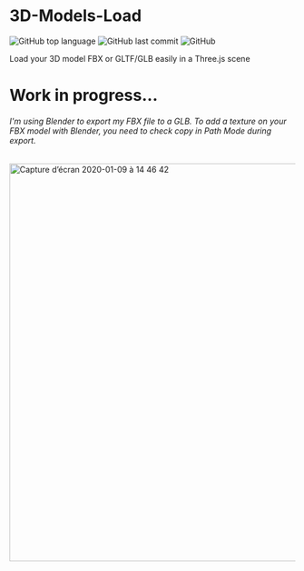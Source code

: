 # 3D-Models-Load

![GitHub top language](https://img.shields.io/github/languages/top/sboez/3D-Models-Load) ![GitHub last commit](https://img.shields.io/github/last-commit/sboez/3D-Models-Load) ![GitHub](https://img.shields.io/badge/completion-45%25-blueviolet)

Load your 3D model FBX or GLTF/GLB easily in a Three.js scene

# Work in progress...

###### I'm using Blender to export my FBX file to a GLB. To add a texture on your FBX model with Blender, you need to check *copy* in *Path Mode* during export.

[<img width="700" alt="Capture d’écran 2020-01-09 à 14 46 42" src="https://user-images.githubusercontent.com/23494780/72073018-60279200-32ef-11ea-9589-6e1431cb5fea.png">](https://sboez.github.io/3D-Models-Load/index.html)
